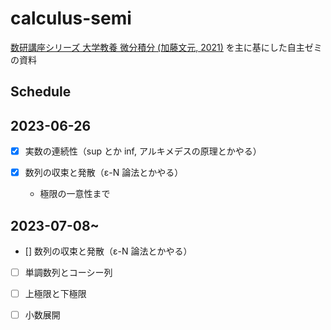 # calculus-semi
[数研講座シリーズ 大学教養 微分積分 (加藤文元, 2021)](https://www.chart.co.jp/goods/item/sugaku/39940.php) を主に基にした自主ゼミの資料

## Schedule

## 2023-06-26
- [x] 実数の連続性（sup とか inf, アルキメデスの原理とかやる）

- [x] 数列の収束と発散（ε-N 論法とかやる）
  - 極限の一意性まで

## 2023-07-08~
- [] 数列の収束と発散（ε-N 論法とかやる）

- [ ] 単調数列とコーシー列

- [ ] 上極限と下極限

- [ ] 小数展開
